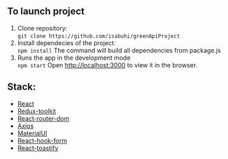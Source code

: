 ## To launch project 

1. Clone repository:  
   `git clone https://github.com/isabuhi/greenApiProject`
2. Install dependecies of the project:  
   `npm install` The command will build all dependencies from package.js
3. Runs the app in the development mode  
   `npm start`
   Open [http://localhost:3000](http://localhost:3000) to view it in the browser.

## Stack:

- [React](https://reactjs.org/)
- [Redux-toolkit](https://redux-toolkit.js.org/)
- [React-router-dom](https://reactrouter.com/en/main)
- [Axios](https://www.npmjs.com/package/axios)
- [MaterialUI](https://mui.com/)
- [React-hook-form](https://react-hook-form.com/)
- [React-toastify](https://www.npmjs.com/package/react-toastify)